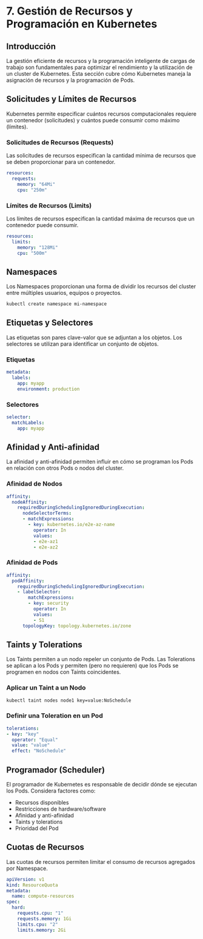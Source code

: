 # 7. Gestión de Recursos y Programación en Kubernetes

## Introducción

La gestión eficiente de recursos y la programación inteligente de cargas de trabajo son fundamentales para optimizar el rendimiento y la utilización de un cluster de Kubernetes. Esta sección cubre cómo Kubernetes maneja la asignación de recursos y la programación de Pods.

## Solicitudes y Límites de Recursos

Kubernetes permite especificar cuántos recursos computacionales requiere un contenedor (solicitudes) y cuántos puede consumir como máximo (límites).

### Solicitudes de Recursos (Requests)

Las solicitudes de recursos especifican la cantidad mínima de recursos que se deben proporcionar para un contenedor.

```yaml
resources:
  requests:
    memory: "64Mi"
    cpu: "250m"
```

### Límites de Recursos (Limits)

Los límites de recursos especifican la cantidad máxima de recursos que un contenedor puede consumir.

```yaml
resources:
  limits:
    memory: "128Mi"
    cpu: "500m"
```

## Namespaces

Los Namespaces proporcionan una forma de dividir los recursos del cluster entre múltiples usuarios, equipos o proyectos.

```bash
kubectl create namespace mi-namespace
```

## Etiquetas y Selectores

Las etiquetas son pares clave-valor que se adjuntan a los objetos. Los selectores se utilizan para identificar un conjunto de objetos.

### Etiquetas

```yaml
metadata:
  labels:
    app: myapp
    environment: production
```

### Selectores

```yaml
selector:
  matchLabels:
    app: myapp
```

## Afinidad y Anti-afinidad

La afinidad y anti-afinidad permiten influir en cómo se programan los Pods en relación con otros Pods o nodos del cluster.

### Afinidad de Nodos

```yaml
affinity:
  nodeAffinity:
    requiredDuringSchedulingIgnoredDuringExecution:
      nodeSelectorTerms:
      - matchExpressions:
        - key: kubernetes.io/e2e-az-name
          operator: In
          values:
          - e2e-az1
          - e2e-az2
```

### Afinidad de Pods

```yaml
affinity:
  podAffinity:
    requiredDuringSchedulingIgnoredDuringExecution:
    - labelSelector:
        matchExpressions:
        - key: security
          operator: In
          values:
          - S1
      topologyKey: topology.kubernetes.io/zone
```

## Taints y Tolerations

Los Taints permiten a un nodo repeler un conjunto de Pods. Las Tolerations se aplican a los Pods y permiten (pero no requieren) que los Pods se programen en nodos con Taints coincidentes.

### Aplicar un Taint a un Nodo

```bash
kubectl taint nodes node1 key=value:NoSchedule
```

### Definir una Toleration en un Pod

```yaml
tolerations:
- key: "key"
  operator: "Equal"
  value: "value"
  effect: "NoSchedule"
```

## Programador (Scheduler)

El programador de Kubernetes es responsable de decidir dónde se ejecutan los Pods. Considera factores como:

- Recursos disponibles
- Restricciones de hardware/software
- Afinidad y anti-afinidad
- Taints y tolerations
- Prioridad del Pod

## Cuotas de Recursos

Las cuotas de recursos permiten limitar el consumo de recursos agregados por Namespace.

```yaml
apiVersion: v1
kind: ResourceQuota
metadata:
  name: compute-resources
spec:
  hard:
    requests.cpu: "1"
    requests.memory: 1Gi
    limits.cpu: "2"
    limits.memory: 2Gi
```